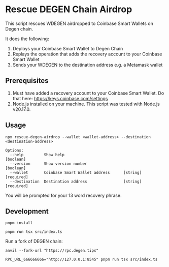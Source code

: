 # Rescue DEGEN Chain Airdrop

This script rescues WDEGEN airdropped to Coinbase Smart Wallets on Degen chain.

It does the following:

1. Deploys your Coinbase Smart Wallet to Degen Chain
2. Replays the operation that adds the recovery account to your Coinbase Smart Wallet
3. Sends your WDEGEN to the destination address e.g. a Metamask wallet

## Prerequisites

1. Must have added a recovery account to your Coinbase Smart Wallet. Do that here: https://keys.coinbase.com/settings
2. Node.js installed on your machine. This script was tested with Node.js v20.17.0.

## Usage

```
npx rescue-degen-airdrop --wallet <wallet-address> --destination <destination-address>

Options:
  --help         Show help                                    [boolean]
  --version      Show version number                          [boolean]
  --wallet       Coinbase Smart Wallet address      [string] [required]
  --destination  Destination address                [string] [required]
```

You will be prompted for your 13 word recovery phrase.

## Development

```
pnpm install
```

```
pnpm run tsx src/index.ts
```

Run a fork of DEGEN chain:

```
anvil --fork-url "https://rpc.degen.tips"
```

```
RPC_URL_666666666="http://127.0.0.1:8545" pnpm run tsx src/index.ts
```

